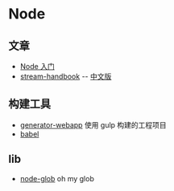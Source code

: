 # Node

## 文章

- [Node 入门](https://www.nodebeginner.org/index-zh-cn.html)
- [stream-handbook](https://github.com/substack/stream-handbook) -- [中文版](https://github.com/jabez128/stream-handbook)

## 构建工具

- [generator-webapp](https://github.com/yeoman/generator-webapp) 使用 gulp 构建的工程项目
- [babel](https://github.com/babel/babel)

## lib

- [node-glob](https://github.com/isaacs/node-glob) oh my glob
